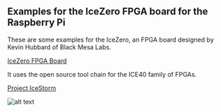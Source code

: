 ## Examples for the IceZero FPGA board for the Raspberry Pi

These are some examples for the IceZero, an FPGA board designed by
Kevin Hubbard of Black Mesa Labs.

[IceZero FPGA Board](https://blackmesalabs.wordpress.com/2017/02/07/icezero-fpga-board-for-rasppi/)

It uses the open source tool chain for the ICE40 family of FPGAs.

[Project IceStorm](http://www.clifford.at/icestorm/)

![alt text](https://github.com/zymurgy/ice_zero_examples/blob/master/icezero.png "IceZero paird with Raspberry Pi Zero")
